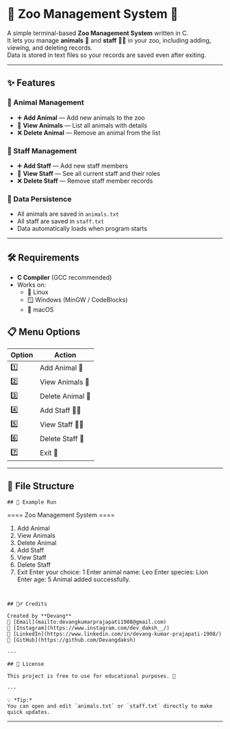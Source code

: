 # 🦁 Zoo Management System 🐯

A simple terminal-based **Zoo Management System** written in C.  
It lets you manage **animals** 🐼 and **staff** 👩‍🌾 in your zoo, including adding, viewing, and deleting records.  
Data is stored in text files so your records are saved even after exiting.

---

## ✨ Features

### 🐾 Animal Management
- ➕ **Add Animal** — Add new animals to the zoo
- 📜 **View Animals** — List all animals with details
- ❌ **Delete Animal** — Remove an animal from the list

### 👷 Staff Management
- ➕ **Add Staff** — Add new staff members
- 📜 **View Staff** — See all current staff and their roles
- ❌ **Delete Staff** — Remove staff member records

### 💾 Data Persistence
- All animals are saved in `animals.txt`
- All staff are saved in `staff.txt`
- Data automatically loads when program starts

---

## 🛠️ Requirements

- **C Compiler** (GCC recommended)
- Works on:
  - 🐧 Linux
  - 🪟 Windows (MinGW / CodeBlocks)
  - 🍏 macOS

## 📋 Menu Options

| Option | Action |
|--------|--------|
| 1️⃣ | Add Animal 🦒 |
| 2️⃣ | View Animals 🐘 |
| 3️⃣ | Delete Animal 🐍 |
| 4️⃣ | Add Staff 👩‍🔧 |
| 5️⃣ | View Staff 👨‍🌾 |
| 6️⃣ | Delete Staff 🚪 |
| 7️⃣ | Exit 💾 |

---

## 📂 File Structure

```
## 🧠 Example Run
```
==== Zoo Management System ====
1. Add Animal
2. View Animals
3. Delete Animal
4. Add Staff
5. View Staff
6. Delete Staff
7. Exit
   Enter your choice: 1
   Enter animal name: Leo
   Enter species: Lion
   Enter age: 5
   Animal added successfully.
```


## 🙋‍♂️ Credits

Created by **Devang**  
📧 [Email](mailto:devangkumarprajapati1908@gmail.com)  
📸 [Instagram](https://www.instagram.com/dev_daksh__/)  
💼 [LinkedIn](https://www.linkedin.com/in/devang-kumar-prajapati-1908/)  
🐙 [GitHub](https://github.com/Devangdaksh)

---

## 📜 License

This project is free to use for educational purposes. 📝

---

💡 *Tip:*  
You can open and edit `animals.txt` or `staff.txt` directly to make quick updates.
```

***
